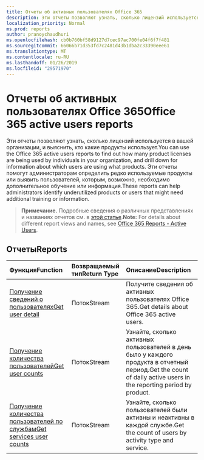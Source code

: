 ```yaml
---
title: Отчеты об активных пользователях Office 365
description: Эти отчеты позволяют узнать, сколько лицензий используется в вашей организации, и выяснить, кто какие продукты использует. Эти отчеты помогут администраторам определить редко используемые продукты или выявить пользователей, которым, возможно, необходимо дополнительное обучение или информация.
localization_priority: Normal
ms.prod: reports
author: pranoychaudhuri
ms.openlocfilehash: cb0b760bf58d9127d7cec97ac700fe04f6f7f481
ms.sourcegitcommit: 66066b71d353fd7c2481d43b1dba2c33390eee61
ms.translationtype: MT
ms.contentlocale: ru-RU
ms.lasthandoff: 01/26/2019
ms.locfileid: "29571970"
---
```

# <a name="office-365-active-users-reports"></a><span data-ttu-id="68899-104">Отчеты об активных пользователях Office 365</span><span class="sxs-lookup"><span data-stu-id="68899-104">Office 365 active users reports</span></span>

<span data-ttu-id="68899-105">Эти отчеты позволяют узнать, сколько лицензий используется в вашей организации, и выяснить, кто какие продукты использует.</span><span class="sxs-lookup"><span data-stu-id="68899-105">You can use the Office 365 active users reports to find out how many product licenses are being used by individuals in your organization, and drill down for information about which users are using what products.</span></span> <span data-ttu-id="68899-106">Эти отчеты помогут администраторам определить редко используемые продукты или выявить пользователей, которым, возможно, необходимо дополнительное обучение или информация.</span><span class="sxs-lookup"><span data-stu-id="68899-106">These reports can help administrators identify underutilized products or users that might need additional training or information.</span></span>

> <span data-ttu-id="68899-107">**Примечание.** Подробные сведения о различных представлениях и названиях отчетов см. в [этой статье](https://support.office.com/client/Active-Users-fc1cf1d0-cd84-43fd-adb7-a4c4dfa8112d).</span><span class="sxs-lookup"><span data-stu-id="68899-107">**Note:** For details about different report views and names, see [Office 365 Reports - Active Users](https://support.office.com/client/Active-Users-fc1cf1d0-cd84-43fd-adb7-a4c4dfa8112d).</span></span>

## <a name="reports"></a><span data-ttu-id="68899-108">Отчеты</span><span class="sxs-lookup"><span data-stu-id="68899-108">Reports</span></span>
| <span data-ttu-id="68899-109">Функция</span><span class="sxs-lookup"><span data-stu-id="68899-109">Function</span></span>                                 | <span data-ttu-id="68899-110">Возвращаемый тип</span><span class="sxs-lookup"><span data-stu-id="68899-110">Return Type</span></span> | <span data-ttu-id="68899-111">Описание</span><span class="sxs-lookup"><span data-stu-id="68899-111">Description</span></span>                              |
| :--------------------------------------- | :---------- | :--------------------------------------- |
| [<span data-ttu-id="68899-112">Получение сведений о пользователях</span><span class="sxs-lookup"><span data-stu-id="68899-112">Get user detail</span></span>](../api/reportroot-getoffice365activeuserdetail.md) | <span data-ttu-id="68899-113">Поток</span><span class="sxs-lookup"><span data-stu-id="68899-113">Stream</span></span>      | <span data-ttu-id="68899-114">Получите сведения об активных пользователях Office 365.</span><span class="sxs-lookup"><span data-stu-id="68899-114">Get details about Office 365 active users.</span></span> |
| [<span data-ttu-id="68899-115">Получение количества пользователей</span><span class="sxs-lookup"><span data-stu-id="68899-115">Get user counts</span></span>](../api/reportroot-getoffice365activeusercounts.md) | <span data-ttu-id="68899-116">Поток</span><span class="sxs-lookup"><span data-stu-id="68899-116">Stream</span></span>      | <span data-ttu-id="68899-117">Узнайте, сколько активных пользователей в день было у каждого продукта в отчетный период.</span><span class="sxs-lookup"><span data-stu-id="68899-117">Get the count of daily active users in the reporting period by product.</span></span> |
| [<span data-ttu-id="68899-118">Получение количества пользователей по службам</span><span class="sxs-lookup"><span data-stu-id="68899-118">Get services user counts</span></span>](../api/reportroot-getoffice365servicesusercounts.md) | <span data-ttu-id="68899-119">Поток</span><span class="sxs-lookup"><span data-stu-id="68899-119">Stream</span></span>      | <span data-ttu-id="68899-120">Узнайте, сколько пользователей были активны и неактивны в каждой службе.</span><span class="sxs-lookup"><span data-stu-id="68899-120">Get the count of users by activity type and service.</span></span> |
